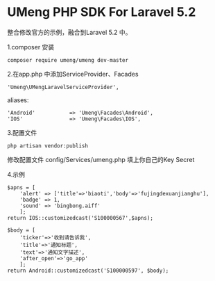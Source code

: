 # UMeng PHP SDK For Laravel 5.2

整合修改官方的示例，融合到Laravel 5.2 中。

1.composer 安装

    composer require umeng/umeng dev-master

2.在app.php 中添加ServiceProvider、Facades

    'Umeng\UMengLaravelServiceProvider',
aliases:

    'Android'           => 'Umeng\Facades\Android',
    'IOS'               => 'Umeng\Facades\IOS',

3.配置文件

    php artisan vendor:publish
 
 修改配置文件 config/Services/umeng.php 填上你自己的Key Secret
 
4.示例

    $apns = [
        'alert' => ['title'=>'biaoti','body'=>'fujingdexuanjianghu'], 
        'badge' => 1, 
        'sound' => 'bingbong.aiff'
        ];
    return IOS::customizedcast('S100000567',$apns);
    
    $body = [
        'ticker'=>'收到请告诉我',
        'title'=>'通知标题',
        'text'=>'通知文字描述',
        'after_open'=>'go_app'
        ];
    return Android::customizedcast('S100000597', $body);
 
 
